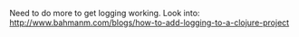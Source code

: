 Need to do more to get logging working.
Look into:
http://www.bahmanm.com/blogs/how-to-add-logging-to-a-clojure-project